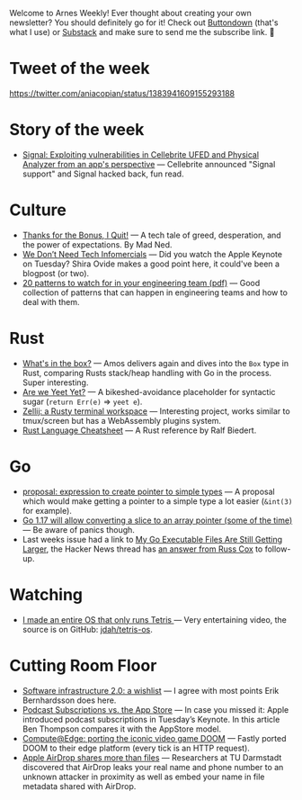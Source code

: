 Welcome to Arnes Weekly! Ever thought about creating your own newsletter? You should definitely go for it! Check out [Buttondown](https://buttondown.email) (that's what I use) or [Substack](https://substack.com) and make sure to send me the subscribe link. 🙌

# Tweet of the week
https://twitter.com/aniacopian/status/1383941609155293188

# Story of the week
* [Signal: Exploiting vulnerabilities in Cellebrite UFED and Physical Analyzer from an app's perspective](https://signal.org/blog/cellebrite-vulnerabilities/) — Cellebrite announced "Signal support" and Signal hacked back, fun read. 

# Culture
* [Thanks for the Bonus, I Quit!](https://madned.substack.com/p/thanks-for-the-bonus-i-quit) — A tech tale of greed, desperation, and the power of expectations. By Mad Ned.
* [We Don’t Need Tech Infomercials](https://www.nytimes.com/2021/04/14/technology/apple-tech-event.html) — Did you watch the Apple Keynote on Tuesday? Shira Ovide makes a good point here, it could've been a blogpost (or two).
* [20 patterns to watch for in your engineering team (pdf)](https://www.pluralsight.com/content/dam/pluralsight2/landing-pages/offers/flow/pdf/Pluralsight_20Patterns_ebook.pdf) — Good collection of patterns that can happen in engineering teams and how to deal with them.

# Rust
* [What's in the box?](https://fasterthanli.me/articles/whats-in-the-box) — Amos delivers again and dives into the `Box` type in Rust, comparing Rusts stack/heap handling with Go in the process. Super interesting.
* [Are we Yeet Yet?](https://areweyeetyet.rs) — A bikeshed-avoidance placeholder for syntactic sugar (`return Err(e)` ⇒ `yeet e`).
* [Zellij: a Rusty terminal workspace](https://zellij.dev/news/beta) — Interesting project, works similar to tmux/screen but has a WebAssembly plugins system.
* [Rust Language Cheatsheet](https://cheats.rs) — A Rust reference by Ralf Biedert.

# Go
* [proposal: expression to create pointer to simple types](https://github.com/golang/go/issues/45624) — A proposal which would make getting a pointer to a simple type a lot easier (`&int(3)` for example).
* [Go 1.17 will allow converting a slice to an array pointer (some of the time)](https://utcc.utoronto.ca/~cks/space/blog/programming/GoConvertSliceToArray) — Be aware of panics though.
* Last weeks issue had a link to [My Go Executable Files Are Still Getting Larger](https://www.cockroachlabs.com/blog/go-file-size-update/), the Hacker News thread has [an answer from Russ Cox](https://news.ycombinator.com/item?id=26834128) to follow-up.

# Watching
* [I made an entire OS that only runs Tetris
](https://youtu.be/FaILnmUYS_U) — Very entertaining video, the source is on GitHub: [jdah/tetris-os](https://github.com/jdah/tetris-os).

# Cutting Room Floor
* [Software infrastructure 2.0: a wishlist](https://erikbern.com/2021/04/19/software-infrastructure-2.0-a-wishlist.html) — I agree with most points Erik Bernhardsson does here.
* [Podcast Subscriptions vs. the App Store](https://stratechery.com/2021/podcast-subscriptions-vs-the-app-store/) — In case you missed it: Apple introduced podcast subscriptions in Tuesday’s Keynote. In this article Ben Thompson compares it with the AppStore model.
* [Compute@Edge: porting the iconic video game DOOM](https://www.fastly.com/blog/compute-edge-porting-the-iconic-video-game-doom) — Fastly ported DOOM to their edge platform (every tick is an HTTP request).
* [Apple AirDrop shares more than files](https://www.informatik.tu-darmstadt.de/fb20/ueber_uns_details_231616.en.jsp) — Researchers at TU Darmstadt discovered that AirDrop leaks your real name and phone number to an unknown attacker in proximity as well as embed your name in file metadata shared with AirDrop.
